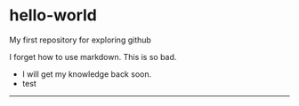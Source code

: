 # hello-world
My first repository for exploring github

I forget how to use markdown.
This is so bad.
- I will get my knowledge back soon.
- test
---
